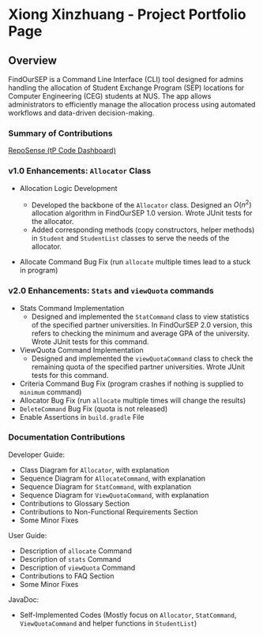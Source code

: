 # Xiong Xinzhuang - Project Portfolio Page

## Overview

FindOurSEP is a Command Line Interface (CLI) tool designed for admins handling the allocation of Student Exchange Program (SEP) locations for Computer Engineering (CEG) students at NUS. The app allows administrators to efficiently manage the allocation process using automated workflows and data-driven decision-making.

### Summary of Contributions

[RepoSense (tP Code Dashboard)](https://nus-cs2113-ay2425s1.github.io/tp-dashboard/?search=thisisxxz&breakdown=true&sort=groupTitle%20dsc&sortWithin=title&since=2024-09-20&timeframe=commit&mergegroup=&groupSelect=groupByRepos&checkedFileTypes=docs~functional-code~test-code~other)

### v1.0 Enhancements: `Allocator` Class

- Allocation Logic Development

  - Developed the backbone of the ``Allocator`` class. Designed an $O(n^2)$ allocation algorithm in FindOurSEP 1.0 version. Wrote JUnit tests for the allocator.
  -  Added corresponding methods (copy constructors, helper methods) in ``Student`` and ``StudentList`` classes to serve the needs of the allocator.

- Allocate Command Bug Fix (run ``allocate`` multiple times lead to a stuck in program)



### v2.0 Enhancements: `Stats` and ``viewQuota`` commands

- Stats Command Implementation
  * Designed and implemented the ``StatCommand`` class to view statistics of the specified partner universities. In FindOurSEP 2.0 version, this refers to checking the minimum and average GPA of the university. Wrote JUnit tests for this command.
- ViewQuota Command Implementation
  * Designed and implemented the ``viewQuotaCommand`` class to check the remaining quota of the specified partner universities. Wrote JUnit tests for this command.
- Criteria Command Bug Fix (program crashes if nothing is supplied to ``minimum`` command)
- Allocator Bug Fix (run ``allocate`` multiple times will change the results)
- ``DeleteCommand`` Bug Fix (quota is not released)
- Enable Assertions in ``build.gradle`` File



### Documentation Contributions

Developer Guide:

* Class Diagram for ``Allocator``, with explanation
* Sequence Diagram for ``AllocateCommand``, with explanation
* Sequence Diagram for ``StatCommand``, with explanation
* Sequence Diagram for ``ViewQuotaCommand``, with explanation
* Contributions to Glossary Section
* Contributions to Non-Functional Requirements Section
* Some Minor Fixes

User Guide:

* Description of ``allocate`` Command
* Description of ``stats`` Command
* Description of ``viewQuota`` Command
* Contributions to FAQ Section
* Some Minor Fixes

JavaDoc:

* Self-Implemented Codes (Mostly focus on ``Allocator``, ``StatCommand``, ``ViewQuotaCommand`` and helper functions in ``StudentList``)







